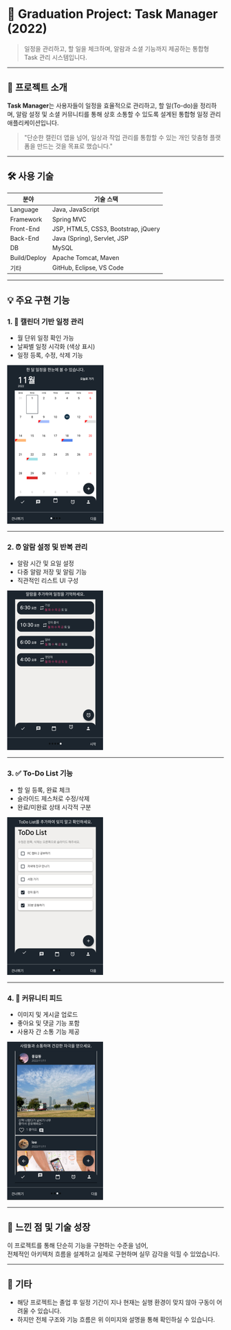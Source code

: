# 📌 Graduation Project: Task Manager (2022)

> 일정을 관리하고, 할 일을 체크하며, 알람과 소셜 기능까지 제공하는 통합형 Task 관리 시스템입니다.

---

## 🧩 프로젝트 소개

**Task Manager**는 사용자들이 일정을 효율적으로 관리하고, 할 일(To-do)을 정리하며, 알람 설정 및 소셜 커뮤니티를 통해 상호 소통할 수 있도록 설계된 통합형 일정 관리 애플리케이션입니다.

> "단순한 캘린더 앱을 넘어, 일상과 작업 관리를 통합할 수 있는 개인 맞춤형 플랫폼을 만드는 것을 목표로 했습니다."

---

## 🛠 사용 기술

| 분야 | 기술 스택 |
|------|-----------|
| Language | Java, JavaScript |
| Framework | Spring MVC |
| Front-End | JSP, HTML5, CSS3, Bootstrap, jQuery |
| Back-End | Java (Spring), Servlet, JSP |
| DB | MySQL |
| Build/Deploy | Apache Tomcat, Maven |
| 기타 | GitHub, Eclipse, VS Code |

---

## 💡 주요 구현 기능

### 1. 📅 **캘린더 기반 일정 관리**
- 월 단위 일정 확인 가능
- 날짜별 일정 시각화 (색상 표시)
- 일정 등록, 수정, 삭제 기능

![calendar](./images/Calendar.png.png)

---

### 2. ⏰ **알람 설정 및 반복 관리**
- 알람 시간 및 요일 설정
- 다중 알람 저장 및 알림 기능
- 직관적인 리스트 UI 구성

![alarm](./images/Alarm.png.png)

---

### 3. ✅ **To-Do List 기능**
- 할 일 등록, 완료 체크
- 슬라이드 제스처로 수정/삭제
- 완료/미완료 상태 시각적 구분

![todo](./images/Todo.png.png)

---

### 4. 💬 **커뮤니티 피드**
- 이미지 및 게시글 업로드
- 좋아요 및 댓글 기능 포함
- 사용자 간 소통 기능 제공

![community](./images/Commu.png.png)


---

## 🚀 느낀 점 및 기술 성장

이 프로젝트를 통해 단순히 기능을 구현하는 수준을 넘어,  
전체적인 아키텍처 흐름을 설계하고 실제로 구현하며 실무 감각을 익힐 수 있었습니다.

---

## 📌 기타

- 해당 프로젝트는 졸업 후 일정 기간이 지나 현재는 실행 환경이 맞지 않아 구동이 어려울 수 있습니다.  
- 하지만 전체 구조와 기능 흐름은 위 이미지와 설명을 통해 확인하실 수 있습니다.

